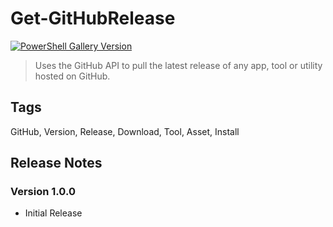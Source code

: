 # Get-GitHubRelease

[![PowerShell Gallery Version](https://img.shields.io/powershellgallery/v/=0092ff&label=PowerShell%20Gallery&logoColor=0092ff)](https://www.powershellgallery.com/packages/Get-GitHubRelease/1.0.0)

> Uses the GitHub API to pull the latest release of any app, tool or utility hosted on GitHub.

## Tags

GitHub, Version, Release, Download, Tool, Asset, Install

## Release Notes

### Version 1.0.0

- Initial Release

